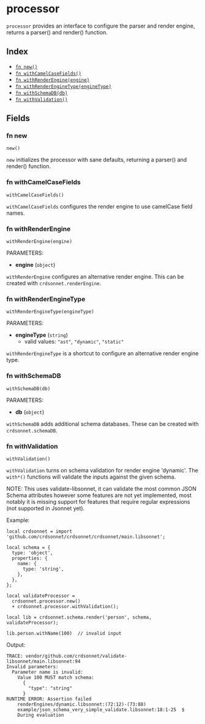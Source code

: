 # processor

`processor` provides an interface to configure the parser and render engine, returns a parser() and render() function.


## Index

* [`fn new()`](#fn-new)
* [`fn withCamelCaseFields()`](#fn-withcamelcasefields)
* [`fn withRenderEngine(engine)`](#fn-withrenderengine)
* [`fn withRenderEngineType(engineType)`](#fn-withrenderenginetype)
* [`fn withSchemaDB(db)`](#fn-withschemadb)
* [`fn withValidation()`](#fn-withvalidation)

## Fields

### fn new

```jsonnet
new()
```


`new` initializes the processor with sane defaults, returning a parser() and render() function.

### fn withCamelCaseFields

```jsonnet
withCamelCaseFields()
```


`withCamelCaseFields` configures the render engine to use camelCase field names.

### fn withRenderEngine

```jsonnet
withRenderEngine(engine)
```

PARAMETERS:

* **engine** (`object`)

`withRenderEngine` configures an alternative render engine. This can be created with `crdsonnet.renderEngine`.

### fn withRenderEngineType

```jsonnet
withRenderEngineType(engineType)
```

PARAMETERS:

* **engineType** (`string`)
   - valid values: `"ast"`, `"dynamic"`, `"static"`

`withRenderEngineType` is a shortcut to configure an alternative render engine type.

### fn withSchemaDB

```jsonnet
withSchemaDB(db)
```

PARAMETERS:

* **db** (`object`)

`withSchemaDB` adds additional schema databases. These can be created with `crdsonnet.schemaDB`.

### fn withValidation

```jsonnet
withValidation()
```


`withValidation` turns on schema validation for render engine 'dynamic'. The `with*()` functions will validate the inputs against the given schema.

NOTE: This uses validate-libsonnet, it can validate the most common JSON Schema attributes however some features are not yet implemented, most notably it is missing support for features that require regular expressions (not supported in Jsonnet yet).

Example:

```jsonnet
local crdsonnet = import 'github.com/crdsonnet/crdsonnet/crdsonnet/main.libsonnet';

local schema = {
  type: 'object',
  properties: {
    name: {
      type: 'string',
    },
  },
};

local validateProcessor =
  crdsonnet.processor.new()
  + crdsonnet.processor.withValidation();

local lib = crdsonnet.schema.render('person', schema, validateProcessor);

lib.person.withName(100)  // invalid input

```

Output:

```console
TRACE: vendor/github.com/crdsonnet/validate-libsonnet/main.libsonnet:94 
Invalid parameters:
  Parameter name is invalid:
    Value 100 MUST match schema:
      {
        "type": "string"
      }
RUNTIME ERROR: Assertion failed
	renderEngines/dynamic.libsonnet:(72:12)-(73:88)	
	example/json_schema_very_simple_validate.libsonnet:18:1-25	$
	During evaluation	


```

